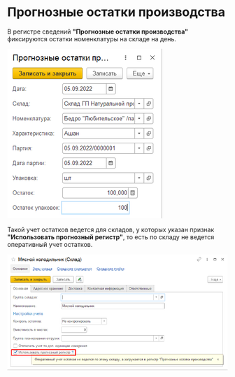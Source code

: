 # Прогнозные остатки производства

В регистре сведений **"Прогнозные остатки производства"** фиксируются остатки номенклатуры на складе на день.

[![1][1]][1]

Такой учет остатков ведется для складов, у которых указан признак **"Использовать прогнозный регистр"**, то есть по складу не ведется оперативный учет остатков.

[![2][2]][2]

[1]: ProductionResidues.assets/1.png
[2]: ProductionResidues.assets/2.png
